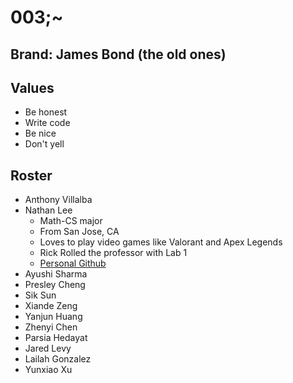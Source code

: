 # 003;~

## Brand: James Bond (the old ones)

## Values
 * Be honest
 * Write code
 * Be nice
 * Don't yell

## Roster
 * Anthony Villalba
 * Nathan Lee
   * Math-CS major
   * From San Jose, CA
   * Loves to play video games like Valorant and Apex Legends
   * Rick Rolled the professor with Lab 1
   * [Personal Github](https://github.com/NathanielLee896)
 * Ayushi Sharma
 * Presley Cheng
 * Sik Sun
 * Xiande Zeng
 * Yanjun Huang
 * Zhenyi Chen
 * Parsia Hedayat
 * Jared Levy
 * Lailah Gonzalez
 * Yunxiao Xu
